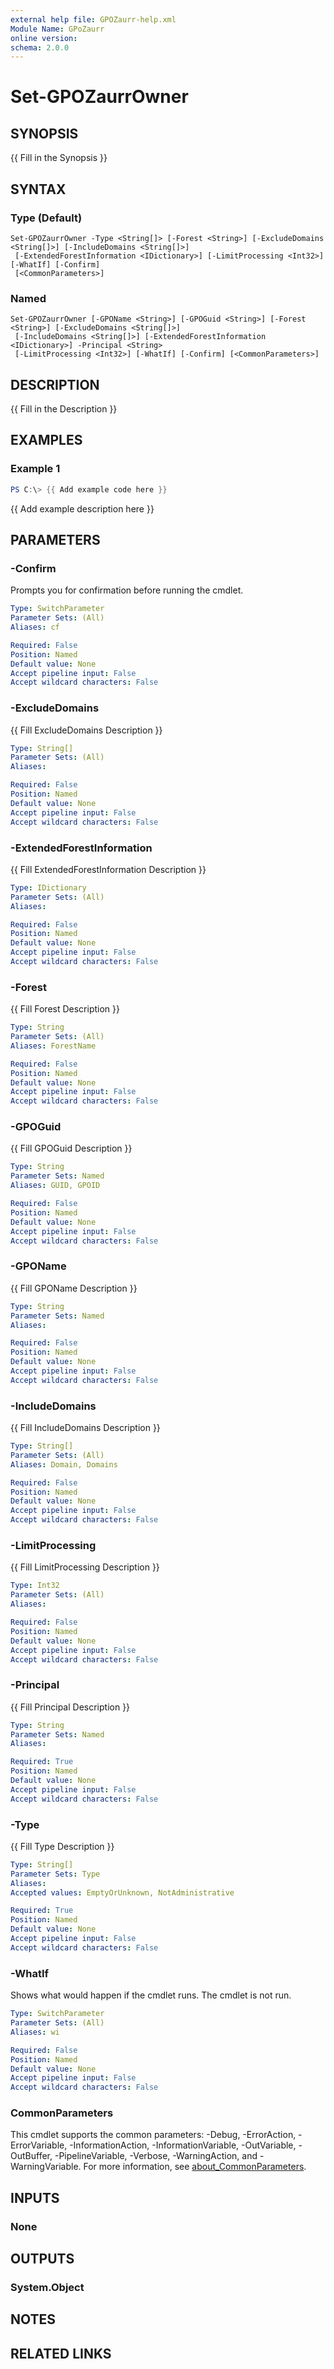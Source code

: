 ```yaml
---
external help file: GPOZaurr-help.xml
Module Name: GPoZaurr
online version:
schema: 2.0.0
---
```


# Set-GPOZaurrOwner

## SYNOPSIS
{{ Fill in the Synopsis }}

## SYNTAX

### Type (Default)
```
Set-GPOZaurrOwner -Type <String[]> [-Forest <String>] [-ExcludeDomains <String[]>] [-IncludeDomains <String[]>]
 [-ExtendedForestInformation <IDictionary>] [-LimitProcessing <Int32>] [-WhatIf] [-Confirm]
 [<CommonParameters>]
```

### Named
```
Set-GPOZaurrOwner [-GPOName <String>] [-GPOGuid <String>] [-Forest <String>] [-ExcludeDomains <String[]>]
 [-IncludeDomains <String[]>] [-ExtendedForestInformation <IDictionary>] -Principal <String>
 [-LimitProcessing <Int32>] [-WhatIf] [-Confirm] [<CommonParameters>]
```

## DESCRIPTION
{{ Fill in the Description }}

## EXAMPLES

### Example 1
```powershell
PS C:\> {{ Add example code here }}
```

{{ Add example description here }}

## PARAMETERS

### -Confirm
Prompts you for confirmation before running the cmdlet.

```yaml
Type: SwitchParameter
Parameter Sets: (All)
Aliases: cf

Required: False
Position: Named
Default value: None
Accept pipeline input: False
Accept wildcard characters: False
```

### -ExcludeDomains
{{ Fill ExcludeDomains Description }}

```yaml
Type: String[]
Parameter Sets: (All)
Aliases:

Required: False
Position: Named
Default value: None
Accept pipeline input: False
Accept wildcard characters: False
```

### -ExtendedForestInformation
{{ Fill ExtendedForestInformation Description }}

```yaml
Type: IDictionary
Parameter Sets: (All)
Aliases:

Required: False
Position: Named
Default value: None
Accept pipeline input: False
Accept wildcard characters: False
```

### -Forest
{{ Fill Forest Description }}

```yaml
Type: String
Parameter Sets: (All)
Aliases: ForestName

Required: False
Position: Named
Default value: None
Accept pipeline input: False
Accept wildcard characters: False
```

### -GPOGuid
{{ Fill GPOGuid Description }}

```yaml
Type: String
Parameter Sets: Named
Aliases: GUID, GPOID

Required: False
Position: Named
Default value: None
Accept pipeline input: False
Accept wildcard characters: False
```

### -GPOName
{{ Fill GPOName Description }}

```yaml
Type: String
Parameter Sets: Named
Aliases:

Required: False
Position: Named
Default value: None
Accept pipeline input: False
Accept wildcard characters: False
```

### -IncludeDomains
{{ Fill IncludeDomains Description }}

```yaml
Type: String[]
Parameter Sets: (All)
Aliases: Domain, Domains

Required: False
Position: Named
Default value: None
Accept pipeline input: False
Accept wildcard characters: False
```

### -LimitProcessing
{{ Fill LimitProcessing Description }}

```yaml
Type: Int32
Parameter Sets: (All)
Aliases:

Required: False
Position: Named
Default value: None
Accept pipeline input: False
Accept wildcard characters: False
```

### -Principal
{{ Fill Principal Description }}

```yaml
Type: String
Parameter Sets: Named
Aliases:

Required: True
Position: Named
Default value: None
Accept pipeline input: False
Accept wildcard characters: False
```

### -Type
{{ Fill Type Description }}

```yaml
Type: String[]
Parameter Sets: Type
Aliases:
Accepted values: EmptyOrUnknown, NotAdministrative

Required: True
Position: Named
Default value: None
Accept pipeline input: False
Accept wildcard characters: False
```

### -WhatIf
Shows what would happen if the cmdlet runs.
The cmdlet is not run.

```yaml
Type: SwitchParameter
Parameter Sets: (All)
Aliases: wi

Required: False
Position: Named
Default value: None
Accept pipeline input: False
Accept wildcard characters: False
```

### CommonParameters
This cmdlet supports the common parameters: -Debug, -ErrorAction, -ErrorVariable, -InformationAction, -InformationVariable, -OutVariable, -OutBuffer, -PipelineVariable, -Verbose, -WarningAction, and -WarningVariable. For more information, see [about_CommonParameters](http://go.microsoft.com/fwlink/?LinkID=113216).

## INPUTS

### None

## OUTPUTS

### System.Object
## NOTES

## RELATED LINKS
